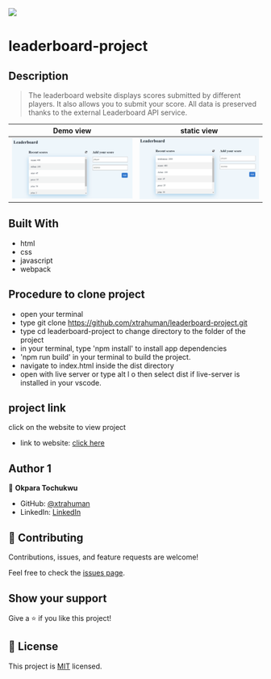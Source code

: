 ![](https://img.shields.io/badge/Microverse-blueviolet)

# leaderboard-project

## Description
> The leaderboard website displays scores submitted by different players. It also allows you to submit your score. All data is preserved thanks to the external Leaderboard API service.

Demo view                                |  static view
:---------------------------------------:|:---------------------------------------:
![](./public/Animation.gif)              |  ![](./public/screenshot.PNG)


## Built With

- html
- css
- javascript
- webpack

## Procedure to clone project
- open your terminal
- type git clone https://github.com/xtrahuman/leaderboard-project.git
- type cd leaderboard-project to change directory to the folder of the project
- in your terminal, type 'npm install' to install app dependencies
- 'npm run build' in your terminal to build the project.
- navigate to index.html inside the dist directory
- open with live server or type alt l o then select dist if live-server is installed in your vscode.

## project link
click on the website to view project

- link to website: [click here](https://xtrahuman.github.io/leaderboard-project/)

## Author 1

👤 **Okpara Tochukwu**

- GitHub: [@xtrahuman](https://github.com/xtrahuman)
- LinkedIn: [LinkedIn](https://linkedin.com/in/tochukwu-okpara-449528197)

## 🤝 Contributing

Contributions, issues, and feature requests are welcome!

Feel free to check the [issues page](../../issues/).

## Show your support

Give a ⭐️ if you like this project!


## 📝 License

This project is [MIT](./MIT.md) licensed.


